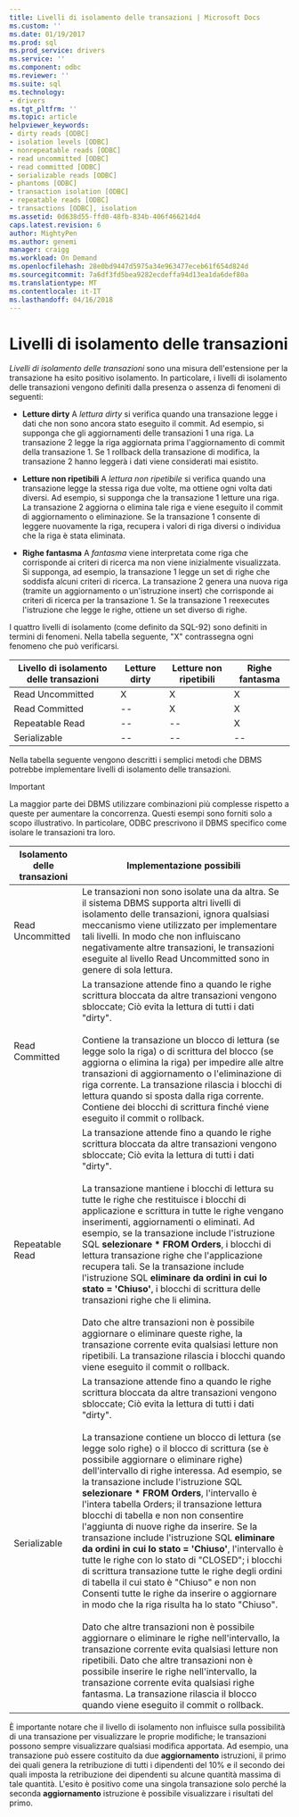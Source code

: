 ```yaml
---
title: Livelli di isolamento delle transazioni | Microsoft Docs
ms.custom: ''
ms.date: 01/19/2017
ms.prod: sql
ms.prod_service: drivers
ms.service: ''
ms.component: odbc
ms.reviewer: ''
ms.suite: sql
ms.technology:
- drivers
ms.tgt_pltfrm: ''
ms.topic: article
helpviewer_keywords:
- dirty reads [ODBC]
- isolation levels [ODBC]
- nonrepeatable reads [ODBC]
- read uncommitted [ODBC]
- read committed [ODBC]
- serializable reads [ODBC]
- phantoms [ODBC]
- transaction isolation [ODBC]
- repeatable reads [ODBC]
- transactions [ODBC], isolation
ms.assetid: 0d638d55-ffd0-48fb-834b-406f466214d4
caps.latest.revision: 6
author: MightyPen
ms.author: genemi
manager: craigg
ms.workload: On Demand
ms.openlocfilehash: 28e0bd9447d5975a34e963477eceb61f654d824d
ms.sourcegitcommit: 7a6df3fd5bea9282ecdeffa94d13ea1da6def80a
ms.translationtype: MT
ms.contentlocale: it-IT
ms.lasthandoff: 04/16/2018
---
```

# <a name="transaction-isolation-levels"></a>Livelli di isolamento delle transazioni
*Livelli di isolamento delle transazioni* sono una misura dell'estensione per la transazione ha esito positivo isolamento. In particolare, i livelli di isolamento delle transazioni vengono definiti dalla presenza o assenza di fenomeni di seguenti:  
  
-   **Letture dirty** A *lettura dirty* si verifica quando una transazione legge i dati che non sono ancora stato eseguito il commit. Ad esempio, si supponga che gli aggiornamenti delle transazioni 1 una riga. La transazione 2 legge la riga aggiornata prima l'aggiornamento di commit della transazione 1. Se 1 rollback della transazione di modifica, la transazione 2 hanno leggerà i dati viene considerati mai esistito.  
  
-   **Letture non ripetibili** A *lettura non ripetibile* si verifica quando una transazione legge la stessa riga due volte, ma ottiene ogni volta dati diversi. Ad esempio, si supponga che la transazione 1 letture una riga. La transazione 2 aggiorna o elimina tale riga e viene eseguito il commit di aggiornamento o eliminazione. Se la transazione 1 consente di leggere nuovamente la riga, recupera i valori di riga diversi o individua che la riga è stata eliminata.  
  
-   **Righe fantasma** A *fantasma* viene interpretata come riga che corrisponde ai criteri di ricerca ma non viene inizialmente visualizzata. Si supponga, ad esempio, la transazione 1 legge un set di righe che soddisfa alcuni criteri di ricerca. La transazione 2 genera una nuova riga (tramite un aggiornamento o un'istruzione insert) che corrisponde ai criteri di ricerca per la transazione 1. Se la transazione 1 reexecutes l'istruzione che legge le righe, ottiene un set diverso di righe.  
  
 I quattro livelli di isolamento (come definito da SQL-92) sono definiti in termini di fenomeni. Nella tabella seguente, "X" contrassegna ogni fenomeno che può verificarsi.  
  
|Livello di isolamento delle transazioni|Letture dirty|Letture non ripetibili|Righe fantasma|  
|---------------------------------|-----------------|-------------------------|--------------|  
|Read Uncommitted|X|X|X|  
|Read Committed|--|X|X|  
|Repeatable Read|--|--|X|  
|Serializable|--|--|--|  
  
 Nella tabella seguente vengono descritti i semplici metodi che DBMS potrebbe implementare livelli di isolamento delle transazioni.  
  
> [!IMPORTANT]  
>  La maggior parte dei DBMS utilizzare combinazioni più complesse rispetto a queste per aumentare la concorrenza. Questi esempi sono forniti solo a scopo illustrativo. In particolare, ODBC prescrivono il DBMS specifico come isolare le transazioni tra loro.  
  
|Isolamento delle transazioni|Implementazione possibili|  
|---------------------------|-----------------------------|  
|Read Uncommitted|Le transazioni non sono isolate una da altra. Se il sistema DBMS supporta altri livelli di isolamento delle transazioni, ignora qualsiasi meccanismo viene utilizzato per implementare tali livelli. In modo che non influiscano negativamente altre transazioni, le transazioni eseguite al livello Read Uncommitted sono in genere di sola lettura.|  
|Read Committed|La transazione attende fino a quando le righe scrittura bloccata da altre transazioni vengono sbloccate; Ciò evita la lettura di tutti i dati "dirty".<br /><br /> Contiene la transazione un blocco di lettura (se legge solo la riga) o di scrittura del blocco (se aggiorna o elimina la riga) per impedire alle altre transazioni di aggiornamento o l'eliminazione di riga corrente. La transazione rilascia i blocchi di lettura quando si sposta dalla riga corrente. Contiene dei blocchi di scrittura finché viene eseguito il commit o rollback.|  
|Repeatable Read|La transazione attende fino a quando le righe scrittura bloccata da altre transazioni vengono sbloccate; Ciò evita la lettura di tutti i dati "dirty".<br /><br /> La transazione mantiene i blocchi di lettura su tutte le righe che restituisce i blocchi di applicazione e scrittura in tutte le righe vengano inserimenti, aggiornamenti o eliminati. Ad esempio, se la transazione include l'istruzione SQL **selezionare \* FROM Orders**, i blocchi di lettura transazione righe che l'applicazione recupera tali. Se la transazione include l'istruzione SQL **eliminare da ordini in cui lo stato = 'Chiuso'**, i blocchi di scrittura delle transazioni righe che li elimina.<br /><br /> Dato che altre transazioni non è possibile aggiornare o eliminare queste righe, la transazione corrente evita qualsiasi letture non ripetibili. La transazione rilascia i blocchi quando viene eseguito il commit o rollback.|  
|Serializable|La transazione attende fino a quando le righe scrittura bloccata da altre transazioni vengono sbloccate; Ciò evita la lettura di tutti i dati "dirty".<br /><br /> La transazione contiene un blocco di lettura (se legge solo righe) o il blocco di scrittura (se è possibile aggiornare o eliminare righe) dell'intervallo di righe interessa. Ad esempio, se la transazione include l'istruzione SQL **selezionare \* FROM Orders**, l'intervallo è l'intera tabella Orders; il transazione lettura blocchi di tabella e non non consentire l'aggiunta di nuove righe da inserire. Se la transazione include l'istruzione SQL **eliminare da ordini in cui lo stato = 'Chiuso'**, l'intervallo è tutte le righe con lo stato di "CLOSED"; i blocchi di scrittura transazione tutte le righe degli ordini di tabella il cui stato è "Chiuso" e non non Consenti tutte le righe da inserire o aggiornare in modo che la riga risulta ha lo stato "Chiuso".<br /><br /> Dato che altre transazioni non è possibile aggiornare o eliminare le righe nell'intervallo, la transazione corrente evita qualsiasi letture non ripetibili. Dato che altre transazioni non è possibile inserire le righe nell'intervallo, la transazione corrente evita qualsiasi righe fantasma. La transazione rilascia il blocco quando viene eseguito il commit o rollback.|  
  
 È importante notare che il livello di isolamento non influisce sulla possibilità di una transazione per visualizzare le proprie modifiche; le transazioni possono sempre visualizzare qualsiasi modifica apportata. Ad esempio, una transazione può essere costituito da due **aggiornamento** istruzioni, il primo dei quali genera la retribuzione di tutti i dipendenti del 10% e il secondo dei quali imposta la retribuzione dei dipendenti su alcune quantità massima di tale quantità. L'esito è positivo come una singola transazione solo perché la seconda **aggiornamento** istruzione è possibile visualizzare i risultati del primo.

